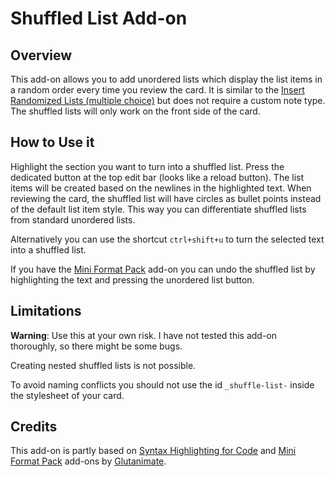 # Shuffled List Add-on

## Overview

This add-on allows you to add unordered lists which display the list items in a random order every time you review the card. It is similar to the [Insert Randomized Lists (multiple choice)](https://ankiweb.net/shared/info/1280092568) but does not require a custom note type. The shuffled lists will only work on the front side of the card.

## How to Use it

Highlight the section you want to turn into a shuffled list. Press the dedicated button at the top edit bar (looks like a reload button). The list items will be created based on the newlines in the highlighted text. When reviewing the card, the shuffled list will have circles as bullet points instead of the default list item style. This way you can differentiate shuffled lists from standard unordered lists.

Alternatively you can use the shortcut `ctrl+shift+u` to turn the selected text into a shuffled list.

If you have the [Mini Format Pack](https://ankiweb.net/shared/info/295889520) add-on you can undo the shuffled list by highlighting the text and pressing the unordered list button. 

## Limitations
**Warning**: Use this at your own risk. I have not tested this add-on thoroughly, so there might be some bugs.

Creating nested shuffled lists is not possible. 

To avoid naming conflicts you should not use the id `_shuffle-list-` inside the stylesheet of your card. 

## Credits

This add-on is partly based on [Syntax Highlighting for Code](https://ankiweb.net/shared/info/1463041493) and [Mini Format Pack](https://ankiweb.net/shared/info/295889520) add-ons by [Glutanimate](https://glutanimate.com/).